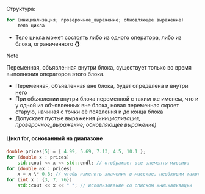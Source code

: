 Структура:
```cpp
for (инициализация; проверочное_выражение; обновляющее выражение)
	тело цикла
```
- Тело цикла может состоять либо из одного оператора, либо из блока, ограниченного __{}__
>[!NOTE]
>Переменная, объявленная внутри блока, существует только во время выполнения операторов этого блока.
- Переменная, объявленная вне блока, будет определена и внутри него
- При объявлении внутри блока переменной с таким же именем, что и у одной из объявленных вне блока, новая переменная скроет старую, начиная с точки её появления и до конца блока
- Допускает пустые выражения *(инициализация; проверочное_выражение; обновляющее выражение)*
#### Цикл for, основанный на диапазоне
```cpp
double prices[5] = { 4.99, 5.69, 7.13, 4.5, 10.1 };
for (double x : prices)
	std::cout << x << std::endl; // отображает все элементы массива
for (double &x : prices)
	x = x \* 0.8; // чтобы изменить значения в массиве, необходим такой синтаксис
for (int x : {3, 7, 76})
	std::cout << x << " "; // использование со списком инициализации
```